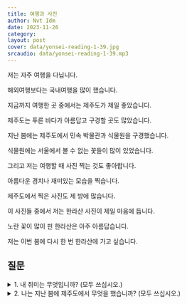 ```yaml
---
title: 여행과 사진
author: Nvt Idm
date: 2023-11-26
category: 
layout: post
cover: data/yonsei-reading-1-39.jpg
srcaudio: data/yonsei-reading-1-39.mp3
---
```


저는 자주 여행을 다닙니다.

해외여행보다는 국내여행을 많이 했습니다.

지금까지 여행한 곳 중에서는 제주도가 제일 좋았습니다.

제주도는 푸른 바다가 아름답고 구경할 곳도 많았습니다.

지난 봄에는 제주도에서 민속 박물관과 식물원을 구경했습니다.

식물원에는 서울에서 볼 수 없는 꽃들이 많이 있었습니다.

그리고 저는 여행할 때 사진 찍는 것도 좋아합니다.

아름다운 경치나 재미있는 모습을 찍습니다.

제주도에서 찍은 사진도 제 방에 많습니다.

이 사진들 중에서 저는 한라산 사진이 제일 마음에 듭니다.

노란 꽃이 많이 핀 한라산은 아주 아름답습니다.

저는 이번 봄에 다시 한 번 한라산에 가고 싶습니다.

## 질문

<details>

<summary>1. 내 취미는 무엇입니까? (모두 쓰십시오.)</summary>

여행과 사진

</details>


<details>

<summary>2. 나는 지난 봄에 제주도에서 무엇을 했습니까? (모두 쓰십시오.)</summary>

민속박물관과 식물원 구경

</details> 